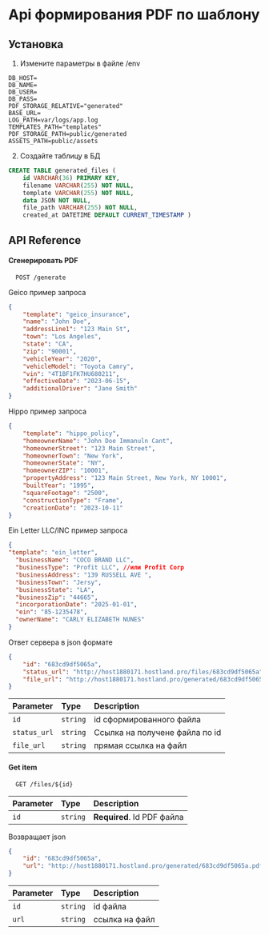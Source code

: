 
# Api формирования PDF по шаблону



## Установка

1. Измените параметры в файле /env

```env
DB_HOST=
DB_NAME=
DB_USER=
DB_PASS=
PDF_STORAGE_RELATIVE="generated"
BASE_URL=
LOG_PATH=var/logs/app.log
TEMPLATES_PATH="templates"
PDF_STORAGE_PATH=public/generated
ASSETS_PATH=public/assets
```
2. Создайте таблицу в БД

```sql
CREATE TABLE generated_files (
    id VARCHAR(36) PRIMARY KEY, 
    filename VARCHAR(255) NOT NULL,     
    template VARCHAR(255) NOT NULL,    
    data JSON NOT NULL,     
    file_path VARCHAR(255) NOT NULL,     
    created_at DATETIME DEFAULT CURRENT_TIMESTAMP )

```
## API Reference



#### Сгенерировать PDF

```http
  POST /generate
```

Geico пример запроса
```json
{
    "template": "geico_insurance",
    "name": "John Doe",
    "addressLine1": "123 Main St",
    "town": "Los Angeles",
    "state": "CA",
    "zip": "90001",
    "vehicleYear": "2020",
    "vehicleModel": "Toyota Camry",
    "vin": "4T1BF1FK7HU680211",
    "effectiveDate": "2023-06-15",
    "additionalDriver": "Jane Smith"
}
```


Hippo пример запроса
```json
{
    "template": "hippo_policy",
    "homeownerName": "John Doe Immanuln Cant",
    "homeownerStreet": "123 Main Street",
    "homeownerTown": "New York",
    "homeownerState": "NY",
    "homeownerZIP": "10001",
    "propertyAddress": "123 Main Street, New York, NY 10001",
    "builtYear": "1995",
    "squareFootage": "2500",
    "constructionType": "Frame",
    "creationDate": "2023-10-11"
}
```

Ein Letter LLC/INC пример запроса
```json
{
"template": "ein_letter",
  "businessName": "COCO BRAND LLC",
  "businessType": "Profit LLC", //или Profit Corp
  "businessAddress": "139 RUSSELL AVE ",
  "businessTown": "Jersy",
  "businessState": "LA",
  "businessZip": "44665",
  "incorporationDate": "2025-01-01",
  "ein": "85-1235478",
  "ownerName": "CARLY ELIZABETH NUNES"
}
```

Ответ сервера в json формате
```json
{
    "id": "683cd9df5065a",
    "status_url": "http://host1880171.hostland.pro/files/683cd9df5065a",
    "file_url": "http://host1880171.hostland.pro/generated/683cd9df5065a.pdf"
}
```

| Parameter | Type     | Description                       |
| :-------- | :------- | :-------------------------------- |
| `id`      | `string` | id сформированного файла |
| `status_url`| `string` | Ссылка на получене файла по id |
| `file_url`      | `string` | прямая ссылка на файл |

#### Get item

```http
  GET /files/${id}
```

| Parameter | Type     | Description                       |
| :-------- | :------- | :-------------------------------- |
| `id`      | `string` | **Required**. Id PDF файла |

Возвращает json
```json
{
    "id": "683cd9df5065a",
    "url": "http://host1880171.hostland.pro/generated/683cd9df5065a.pdf"
}
```
| Parameter | Type     | Description                       |
| :-------- | :------- | :-------------------------------- |
| `id`      | `string` | id файла |
| `url`      | `string` | ссылка на файл |